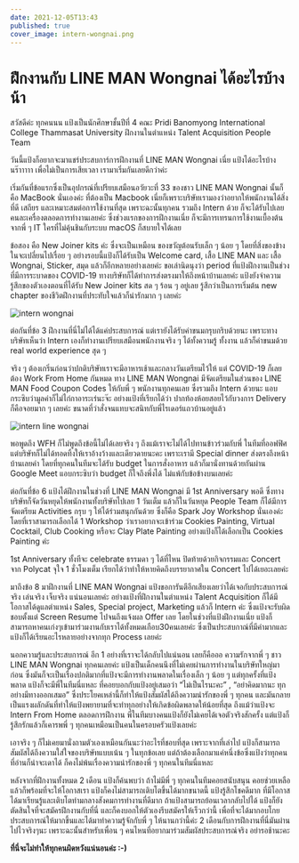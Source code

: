 ```yaml
---
date: 2021-12-05T13:43
published: true
cover_image: intern-wongnai.png
---
```

# ฝึกงานกับ LINE MAN Wongnai ได้อะไรบ้างน้า

สวัสดีค่ะ ทุกคนนน แป้งเป็นนักศึกษาชั้นปีที่ 4 คณะ Pridi Banomyong International College Thammasat University ฝึกงานในตำแหน่ง Talent Acquisition People Team

วันนี้แป้งก็อยากจะมาแชร์ประสบการ์การฝึกงานที่ LINE MAN Wongnai เนี่ย แป้งได้อะไรบ้างนร๊าาาาา เพื่อไม่เป็นการเสียเวลา เรามาเริ่มกันเลยดีกว่าค่ะ

เริ่มกันที่ข้อแรกซึ่งเป็นอุปกรณ์ที่เปรียบเสมือนอวัยวะที่ 33 ของชาว LINE MAN Wongnai นั้นก็คือ MacBook นั่นเองค่ะ ที่ต้องเป็น Macbook เนี่ยก็เพราะบริษัทเรามองว่าอยากให้พนักงานได้สิ่งที่ดี เสถียร และเหมาะสมต่อการใช้งานที่สุด เพราะฉะนั้นทุกคน รวมถึง Intern ด้วย ก็จะได้รับไปเลยคนละเครื่องตลอดการทำงานเลยค่ะ ซึ่งช่วงแรกของการฝึกงานเนี่ย ก็จะมีการเทรนการใช้งานเบื้องต้นจากพี่ ๆ IT ใครที่ไม่คุ้นชินกับระบบ macOS ก็สบายใจได้เลย

ข้อสอง คือ New Joiner kits ค่ะ ซึ่งจะเป็นเหมือน ของขวัญต้อนรับเล็ก ๆ น้อย ๆ โดยที่สิ่งของข้างในจะเปลี่ยนไปเรื่อย ๆ อย่างรอบนี้แป้งก็ได้รับเป็น Welcome card, เสื้อ LINE MAN และ เสื้อ Wongnai, Sticker, สมุด แล้วก็อีกหลายอย่างเลยค่ะ ขอเล่านิดนุงว่า period ที่แป้งฝึกงานเป็นช่วงที่มีการระบาดของ COVID-19 ทางบริษัทก็ได้ทำการส่งตรงมาให้ถึงหน้าบ้านเลยค่ะ แป้งยังจำความรู้สึกของตัวเองตอนที่ได้รับ New Joiner kits สด ๆ ร้อน ๆ อยู่เลย รู้สึกว่าเป็นการเริ่มต้น new chapter ของชีวิตฝึกงานที่ประทับใจแล้วก็น่ารักมาก ๆ เลยค่ะ

![intern wongnai](https://miro.medium.com/max/460/1*_0MAWVg3u4ySV6pdyX2DOQ.png)

ต่อกันที่ข้อ 3 ฝึกงานที่นี่ไม่ได้ได้แค่ประสบการณ์ แต่เรายังได้รับค่าขนมกรุบกริบด้วยนะ เพราะทางบริษัทเห็นว่า Intern เองก็ทำงานเปรียบเสมือนพนักงานจริง ๆ ได้ทั้งความรู้ ทั้งงาน แล้วก็ค่าขนมด้วย real world experience สุด ๆ

จริง ๆ ต้องเกริ่นก่อนว่าปกติบริษัทเราจะมีอาหารเช้าและกลางวันเตรียมไว้ให้ แต่
COVID-19 ก็เลยต้อง Work From Home กันหมด ทาง LINE MAN Wongnai มีจัดเตรียมในส่วนของ LINE MAN Food Coupon Codes ให้กับพี่ ๆ พนักงานทุกคนเลย ซึ่งรวมถึง Intern ด้วยนะ แอบกระซิบว่ามูลค่าก็ไม่ไก่กาอาระเร่นะจ๊ะ อย่างแป้งที่เรียกได้ว่า ปากท้องห้อยสอยไว้กับวงการ Delivery ก็คือจอยมาก ๆ เลยค่ะ ขนาดที่ว่าสั่งจนแทบจะสนิทกับพี่ไรเดอร์แถวบ้านอยู่แล้ว

![intern line wongnai](https://miro.medium.com/max/316/1*snKlc68w6Bd7n-oLHHTseg.png)

พอพูดถึง WFH ก็ไม่พูดถึงข้อนี้ไม่ได้เลยจริง ๆ ถึงแม้เราจะไม่ได้ไปทานข้าวร่วมกับพี่ ในทีมที่ออฟฟิศ แต่บริษัทก็ไม่ได้ทอดทิ้งให้เราอ้างว้างและเดียวดายนะคะ เพราะเรามี Special dinner ส่งตรงถึงหน้าบ้านเลยค่า โดยที่ทุกคนในทีมจะได้รับ budget ในการสั่งอาหาร แล้วก็มานั่งทานด้วยกันผ่าน Google Meet แอบกระซิบว่า budget ก็ใจถึงพึ่งได้ ไม่แพ้กับข้อข้างบนเลยค่ะ

ต่อกันที่ข้อ 6 แป้งได้ฝึกงานในช่วงที่ LINE MAN Wongnai มี 1st Anniversary พอดี ซึ่งทางบริษัทก็จัดวันหยุดให้พนักงานทั้งบริษัทไปเลย 1 วันเต็ม แล้วก็ในวันหยุด People Team ก็ได้มีการจัดเตรียม Activities กรุบ ๆ ให้ได้ร่วมสนุกกันด้วย ซึ่งก็คือ Spark Joy Workshop นั่นเองค่ะ โดยที่เราสามารถเลือกได้ 1 Workshop ว่าเราอยากจะเข้าร่วม Cookies Painting, Virtual Cocktail, Club Cooking หรือจะ Clay Plate Painting อย่างแป้งก็ได้เลือกเป็น Cookies Painting ค่ะ

1st Anniversary ทั้งทีจะ celebrate ธรรมดา ๆ ได้ที่ไหน ปิดท้ายด้วยกิจกรรมและ Concert จาก Polycat จุใจ 1 ชั่วโมงเต็ม เรียกได้ว่าทำให้หายคิดถึงบรรยากาศใน Concert ไปได้เยอะเลยค่ะ

มาถึงข้อ 8 มาฝึกงานที่ LINE MAN Wongnai แป้งขอการันตีอีกเสียงเลยว่าได้เจอกับประสบการณ์จริง เล่นจริง เจ็บจริง แน่นอนเลยค่ะ อย่างแป้งที่ฝึกงานในตำแหน่ง Talent Acquisition ก็ได้มีโอกาสได้ดูแลตำแหน่ง Sales, Special project, Marketing แล้วก็ Intern ค่ะ ซึ่งแป้งจะรับผิดชอบตั้งแต่ Screen Resume ไปจนถึงแจ้งผล ​Offer เลย โดยในช่วงที่แป้งฝึกงานเนี่ย แป้งก็สามารถหาคนเก่งๆเข้ามาร่วมงานกับเราได้ทั้งหมดเกือบ30คนเลยค่ะ ซึ่งเป็นประสบกาณ์ที่มีค่ามากและแป้งก็ได้เรียนอะไรหลายอย่างจากทุก Process เลยค่ะ

นอกความรู้และประสบการณ์ อีก 1 อย่างที่เราจะได้กลับไปแน่นอน เลยก็คือออ ความรักจากพี่ ๆ ชาว LINE MAN Wongnai ทุกคนเลยค่ะ แป้งเป็นเด็กคนนึงที่ไม่เคยผ่านการทำงานในบริษัทใหญ่มาก่อน ซึ่งมันก็จะเป็นเรื่องปกติมากที่แป้งจะมีการทำงานพลาดในเรื่องเล็ก ๆ น้อย ๆ แต่ทุกครั้งที่แป้งพลาด แป้งก็จะมีพี่ในทีมนี่แหละ ที่คอยบอกกับแป้งอยู่เสมอว่า “ไม่เป็นไรนะคะ” , “อย่าคิดมากนะ ทุกอย่างมีทางออกเสมอ” ซึ่งประโยคเหล่านี้ก็ทำให้แป้งสัมผัสได้ถึงความน่ารักของพี่ ๆ ทุกคน และมันกลายเป็นแรงผลักดันที่ทำให้แป้งพยายามที่จะทำทุกอย่างให้เกิดข้อผิดพลาดให้น้อยที่สุด ถึงแม้ว่าแป้งจะ Intern From Home ตลอดการฝึกงาน พี่ในทีมบางคนแป้งก็ยังไม่เคยได้เจอตัวจริงสักครั้ง แต่แป้งก็รู้สึกรักแล้วก็เคารพพี่ ๆ ทุกคนเหมือนเป็นคนในครอบครัวแป้งเลยค่ะ

เอาจริง ๆ ก็ไม่เคยมานั่งถามตัวเองเหมือนกันนะว่าอะไรที่ชอบที่สุด เพราะจากที่เล่าไป แป้งก็สามารถสัมผัสได้ถึงความใส่ใจของบริษัทแบบเน้น ๆ ในทุกข้อเลย แต่ถ้าต้องเลือกมาแค่หนึ่งข้อซึ่งแป้งว่าทุกคนที่อ่านก็น่าจะเดาได้ ก็คงไม่พ้นเรื่องความน่ารักของพี่ ๆ ทุกคนในทีมนี่แหละ

หลังจากที่ฝึกงานทั้งหมด 2 เดือน แป้งก็ค้นพบว่า ถ้าไม่มีพี่ ๆ ทุกคนในทีมคอยสนับสนุน คอยช่วยเหลือ แล้วก็พร้อมที่จะให้โอกาสเรา แป้งก็คงไม่สามารถเติบโตขึ้นได้มากขนาดนี้ แป้งรู้สึกโชคดีมาก ที่มีโอกาสได้มาเรียนรู้และเติบโตท่ามกลางสังคมการทำงานที่ดีมาก ถ้าแป้งสามารถย้อนเวลากลับไปได้ แป้งก็ยังตัดสินใจที่จะสมัครฝึกงานกับที่นี่ และก็คงบอกให้ตัวเองรีบสมัครให้เร็วกว่านี้ เพื่อที่จะได้มากอบโกยประสบการณ์ให้มากขึ้นและได้มาทำความรู้จักกับพี่ ๆ ให้นานกว่านี้ค่ะ 2 เดือนกับการฝึกงานที่นี่มันผ่านไปไวจริงๆนะ เพราะฉะนั้นสำหรับเพื่อน ๆ คนไหนที่อยากมาร่วมสัมผัสประสบการณ์จริง อย่ารอช้านะคะ

**ที่นี่จะไม่ทำให้ทุกคนผิดหวังแน่นอนค่ะ :-)**